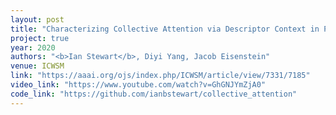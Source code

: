 ```yaml
---
layout: post
title: "Characterizing Collective Attention via Descriptor Context in Public Discussions of Crisis Events"
project: true
year: 2020
authors: "<b>Ian Stewart</b>, Diyi Yang, Jacob Eisenstein"
venue: ICWSM
link: "https://aaai.org/ojs/index.php/ICWSM/article/view/7331/7185"
video_link: "https://www.youtube.com/watch?v=GhGNJYmZjA0"
code_link: "https://github.com/ianbstewart/collective_attention"
---
```

